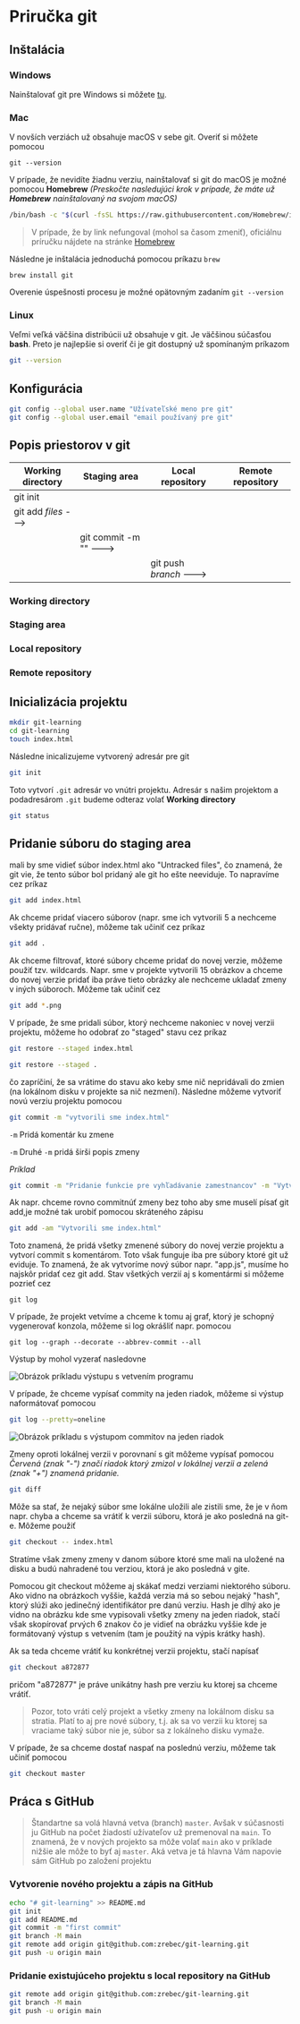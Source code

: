 # Priručka git

## Inštalácia

### Windows

Nainštalovať git pre Windows si môžete [tu](https://gitforwindows.org/).

### Mac

V novších verziách už obsahuje macOS v sebe git. Overiť si môžete pomocou

```git
git --version
```

V prípade, že nevidíte žiadnu verziu, nainštalovať si git do macOS je možné pomocou **Homebrew** _(Preskočte nasledujúci krok v prípade, že máte už **Homebrew** nainštalovaný na svojom macOS)_

```bash
/bin/bash -c "$(curl -fsSL https://raw.githubusercontent.com/Homebrew/install/HEAD/install.sh)"
```

> V prípade, že by link nefungoval (mohol sa časom zmeniť), oficiálnu príručku nájdete na stránke [Homebrew](https://brew.sh/)

Následne je inštalácia jednoduchá pomocou príkazu `brew`

```
brew install git
```

Overenie úspešnosti procesu je možné opätovným zadaním `git --version`

### Linux

Veľmi veľká väčšina distribúcii už obsahuje v git. Je väčšinou súčasťou **bash**. Preto je najlepšie si overiť či je git dostupný už spomínaným príkazom

```bash
git --version
```

## Konfigurácia

```bash
git config --global user.name "Užívateľské meno pre git"
git config --global user.email "email používaný pre git"
```

## Popis priestorov v git

| Working directory    | Staging area          | Local repository       | Remote repository |
| -------------------- | --------------------- | ---------------------- | ----------------- |
| git init             |                       |                        |                   |
| git add _files_ ---> |                       |                        |                   |
|                      | git commit -m "" ---> |                        |                   |
|                      |                       | git push _branch_ ---> |                   |

### Working directory

### Staging area

### Local repository

### Remote repository

## Inicializácia projektu

```bash
mkdir git-learning
cd git-learning
touch index.html
```

Následne inicalizujeme vytvorený adresár pre git

```bash
git init
```

Toto vytvorí `.git` adresár vo vnútri projektu. Adresár s našim projektom a podadresárom `.git` budeme odteraz volať **Working directory**

```bash
git status
```

## Pridanie súboru do staging area

mali by sme vidieť súbor index.html ako "Untracked files", čo znamená, že git vie, že tento súbor bol pridaný ale git ho ešte neeviduje. To napravíme cez príkaz

```bash
git add index.html
```

Ak chceme pridať viacero súborov (napr. sme ich vytvorili 5 a nechceme všekty pridávať ručne), môžeme tak učiniť cez príkaz

```bash
git add .
```

Ak chceme filtrovať, ktoré súbory chceme pridať do novej verzie, môžeme použiť tzv. wildcards. Napr. sme v projekte vytvorili 15 obrázkov a chceme do novej verzie pridať iba práve tieto obrázky ale nechceme ukladať zmeny v iných súboroch. Môžeme tak učiniť cez

```bash
git add *.png
```

V prípade, že sme pridali súbor, ktorý nechceme nakoniec v novej verzii projektu, môžeme ho odobrať zo "staged" stavu cez príkaz

```bash
git restore --staged index.html
```

```bash
git restore --staged .
```

čo zapríčiní, že sa vrátime do stavu ako keby sme nič nepridávali do zmien (na lokálnom disku v projekte sa nič nezmení).
Následne môžeme vytvoriť novú verziu projektu pomocou

```bash
git commit -m "vytvorili sme index.html"
```

`-m` Pridá komentár ku zmene

`-m` Druhé `-m` pridá širši popis zmeny

_Príklad_

```bash
git commit -m "Pridanie funkcie pre vyhľadávanie zamestnancov" -m "Vytvorenie funkcie smartSearch() v súbore utils/search.js a následná implementácia v súbore index.html"
```

Ak napr. chceme rovno commitnúť zmeny bez toho aby sme muselí písať git add,je možné tak urobiť pomocou skráteného zápisu

```bash
git add -am "Vytvorili sme index.html"
```

Toto znamená, že pridá všetky zmenené súbory do novej verzie projektu a vytvorí commit s komentárom.
Toto však funguje iba pre súbory ktoré git už eviduje. To znamená, že ak vytvoríme nový súbor napr. "app.js", musíme ho najskôr pridať cez git add.
Stav všetkých verzií aj s komentármi si môžeme pozrieť cez

```
git log
```

V prípade, že projekt vetvíme a chceme k tomu aj graf, ktorý je schopný vygenerovať konzola, môžeme si log okrášliť napr. pomocou

```
git log --graph --decorate --abbrev-commit --all
```

Výstup by mohol vyzerať nasledovne

![Obrázok príkladu výstupu s vetvením programu](/images/git-log-prettier.png 'Obrázok príkladu výstupu s vetvením programu')

V prípade, že chceme vypísať commity na jeden riadok, môžeme si výstup naformátovať pomocou

```bash
git log --pretty=oneline
```

![Obrázok príkladu s výstupom commitov na jeden riadok](/images/git-log-oneline.png 'Obrázok príkladu s výstupom commitov na jeden riadok')

Zmeny oproti lokálnej verzii v porovnaní s git môžeme vypísať pomocou  
_Červená (znak "-") značí riadok ktorý zmizol v lokálnej verzii a zelená (znak "+") znamená pridanie._

```bash
git diff
```

Môže sa stať, že nejaký súbor sme lokálne uložili ale zistili sme, že je v ňom napr. chyba a chceme sa vrátiť k verzii súboru, ktorá je ako posledná na git-e. Môžeme použiť

```bash
git checkout -- index.html
```

Stratíme však zmeny zmeny v danom súbore ktoré sme mali na uložené na disku a budú nahradené tou verziou, ktorá je ako posledná v gite.

Pomocou git checkout môžeme aj skákať medzi verziami niektorého súboru. Ako vidno na obrázkoch vyššie, každá verzia má so sebou nejaký "hash", ktorý slúži ako jedinečný identifikátor pre danú verziu. Hash je dlhý ako je vidno na obrázku kde sme vypisovali všetky zmeny na jeden riadok, stačí však skopírovať prvých 6 znakov čo je vidieť na obrázku vyššie kde je formátovaný výstup s vetvením (tam je použitý na výpis krátky hash).

Ak sa teda chceme vrátiť ku konkrétnej verzii projektu, stačí napísať

```bash
git checkout a872877
```

pričom "a872877" je práve unikátny hash pre verziu ku ktorej sa chceme vrátiť.

> Pozor, toto vráti celý projekt a všetky zmeny na lokálnom disku sa stratia. Platí to aj pre nové súbory, t.j. ak sa vo verzii ku ktorej sa vraciame taký súbor nie je, súbor sa z lokálneho disku vymaže.

V prípade, že sa chceme dostať naspať na poslednú verziu, môžeme tak učiniť pomocou

```bash
git checkout master
```

## Práca s GitHub

> Štandartne sa volá hlavná vetva (branch) `master`. Avšak v súčasnosti ju GitHub na počet žiadostí užívateľov už premenoval na `main`. To znamená, že v nových projekto sa môže volať `main` ako v príklade nižšie ale môže to byť aj `master`. Aká vetva je tá hlavna Vám napovie sám GitHub po založení projektu

### Vytvorenie nového projektu a zápis na GitHub

```bash
echo "# git-learning" >> README.md
git init
git add README.md
git commit -m "first commit"
git branch -M main
git remote add origin git@github.com:zrebec/git-learning.git
git push -u origin main
```

### Pridanie existujúceho projektu s local repository na GitHub

```bash
git remote add origin git@github.com:zrebec/git-learning.git
git branch -M main
git push -u origin main
```
